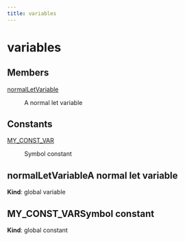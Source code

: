 ```yaml
---
title: variables
---
```


# variables

## Members

<dl>
<dt><a href="#normalLetVariable">normalLetVariable</a></dt>
<dd><p>A normal let variable</p>
</dd>
</dl>

## Constants

<dl>
<dt><a href="#MY_CONST_VAR">MY_CONST_VAR</a></dt>
<dd><p>Symbol constant</p>
</dd>
</dl>

<a name="normalLetVariable"></a>

## normalLetVariableA normal let variable

**Kind**: global variable  
<a name="MY_CONST_VAR"></a>

## MY\_CONST\_VARSymbol constant

**Kind**: global constant  
